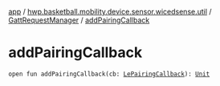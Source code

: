 [app](../../index.md) / [hwp.basketball.mobility.device.sensor.wicedsense.util](../index.md) / [GattRequestManager](index.md) / [addPairingCallback](.)

# addPairingCallback

`open fun addPairingCallback(cb: `[`LePairingCallback`](-le-pairing-callback/index.md)`): `[`Unit`](https://kotlinlang.org/api/latest/jvm/stdlib/kotlin/-unit/index.html)